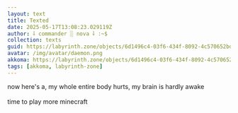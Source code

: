 ```yaml
---
layout: text
title: Texted
date: 2025-05-17T13:08:23.029119Z
author: ⸸ commander ░ nova ⸸ :~$
collection: texts
guid: https://labyrinth.zone/objects/6d1496c4-03f6-434f-8092-4c570652bd62
avatar: /img/avatar/daemon.png
akkoma: https://labyrinth.zone/objects/6d1496c4-03f6-434f-8092-4c570652bd62
tags: [akkoma, labyrinth-zone]
---
```


<p>now here's a, my whole entire body hurts, my brain is hardly awake<br><br>time to play more minecraft</p>